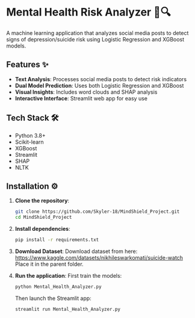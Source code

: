 # Mental Health Risk Analyzer 🧠🔍

A machine learning application that analyzes social media posts to detect signs of depression/suicide risk using Logistic Regression and XGBoost models.

## Features ✨

- **Text Analysis**: Processes social media posts to detect risk indicators
- **Dual Model Prediction**: Uses both Logistic Regression and XGBoost
- **Visual Insights**: Includes word clouds and SHAP analysis
- **Interactive Interface**: Streamlit web app for easy use

## Tech Stack 🛠️

- Python 3.8+
- Scikit-learn
- XGBoost
- Streamlit
- SHAP
- NLTK

## Installation ⚙️

1. **Clone the repository**:
   ```bash
   git clone https://github.com/Skyler-18/MindShield_Project.git
   cd MindShield_Project
   ```

2. **Install dependencies**:
   ```bash
   pip install -r requirements.txt
   ```

3. **Download Dataset**:
   Download dataset from here: https://www.kaggle.com/datasets/nikhileswarkomati/suicide-watch
   Place it in the parent folder.

4. **Run the application**:
   First train the models:
   ```bash
   python Mental_Health_Analyzer.py
   ```

   Then launch the Streamlit app:
   ```bash
   streamlit run Mental_Health_Analyzer.py
   ```
